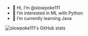 - 👋 Hi, I’m @slowpoke111
- 👀 I’m interested in ML with Python
- 🌱 I’m currently learning Java


![slowpoke111's GitHub stats](https://github-readme-stats.vercel.app/api?username=slowpoke111&show_icons=true&theme=radical)
